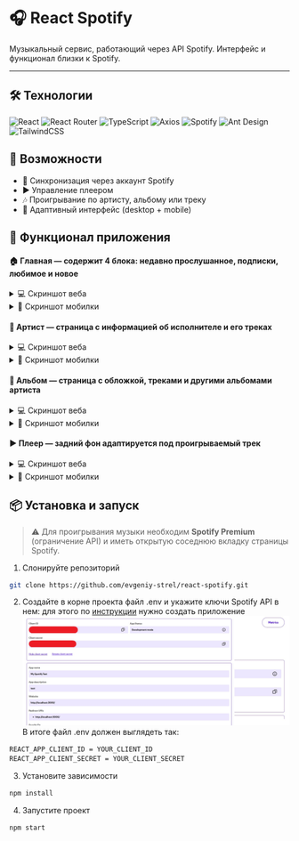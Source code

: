 # 🎧 React Spotify  

Музыкальный сервис, работающий через API Spotify. Интерфейс и функционал близки к Spotify.  

---

## 🛠 Технологии
![React](https://img.shields.io/badge/React-20232A?style=for-the-badge&logo=react&logoColor=61DAFB)
![React Router](https://img.shields.io/badge/React_Router-CA4245?style=for-the-badge&logo=react-router&logoColor=white)
![TypeScript](https://img.shields.io/badge/TypeScript-007ACC?style=for-the-badge&logo=typescript&logoColor=white)
![Axios](https://img.shields.io/badge/Axios-671ddf?style=for-the-badge&logo=axios&logoColor=white)
![Spotify](https://img.shields.io/badge/Spotify%20API-1ED760?style=for-the-badge&logo=spotify&logoColor=white)
![Ant Design](https://img.shields.io/badge/Ant%20Design-0170FE?style=for-the-badge&logo=antdesign&logoColor=white)
![TailwindCSS](https://img.shields.io/badge/Tailwind_CSS-38B2AC?style=for-the-badge&logo=tailwind-css&logoColor=white)

## 🚀 Возможности  
- 🔑 Синхронизация через аккаунт Spotify
- ▶️ Управление плеером
- 🎶 Проигрывание по артисту, альбому или треку
- 📱 Адаптивный интерфейс (desktop + mobile)

## 📂 Функционал приложения

#### 🏠 Главная — содержит 4 блока: недавно прослушанное, подписки, любимое и новое

<details>
  <summary>💻 Скриншот веба</summary>

  ![Главная (Web)](https://github.com/evgeniy-strel/react-spotify/blob/master/screens/web/main-page.jpg?raw=true)
</details>

<details>
  <summary>📱 Скриншот мобилки</summary>

  ![Главная (Mobile)](https://github.com/evgeniy-strel/react-spotify/blob/master/screens/mobile/main-page.jpg?raw=true)
</details>

#### 🎤 Артист — страница с информацией об исполнителе и его треках  

<details>
  <summary>💻 Скриншот веба</summary>

  ![Главная (Web)](https://github.com/evgeniy-strel/react-spotify/blob/master/screens/web/artist-page.jpg?raw=true)
</details>

<details>
  <summary>📱 Скриншот мобилки</summary>

  ![Главная (Mobile)](https://github.com/evgeniy-strel/react-spotify/blob/master/screens/mobile/artist-page.jpg?raw=true)
</details>

#### 📀 Альбом — страница с обложкой, треками и другими альбомами артиста

<details>
  <summary>💻 Скриншот веба</summary>

  ![Главная (Web)](https://github.com/evgeniy-strel/react-spotify/blob/master/screens/web/album-page.jpg?raw=true)
</details>

<details>
  <summary>📱 Скриншот мобилки</summary>

  ![Главная (Mobile)](https://github.com/evgeniy-strel/react-spotify/blob/master/screens/mobile/album-page.jpg?raw=true)
</details>

#### ▶️ Плеер — задний фон адаптируется под проигрываемый трек

<details>
  <summary>💻 Скриншот веба</summary>

  ![Плеер (Web)](https://github.com/evgeniy-strel/react-spotify/blob/master/screens/web/player-view.jpg?raw=true)
</details>

<details>
  <summary>📱 Скриншот мобилки</summary>

| ![Мобилка 1](https://github.com/evgeniy-strel/react-spotify/blob/master/screens/mobile/player-view.jpg?raw=true) | ![Мобилка 2](https://github.com/evgeniy-strel/react-spotify/blob/master/screens/mobile/player-view-2.jpg?raw=true) |
|:---:|:---:|

</details>

## 📦 Установка и запуск

> ⚠️ Для проигрывания музыки необходим **Spotify Premium** (ограничение API) и иметь открытую соседнюю вкладку страницы Spotify.


1) Слонируйте репозиторий
```bash
git clone https://github.com/evgeniy-strel/react-spotify.git
```

2) Создайте в корне проекта файл .env и укажите ключи Spotify API в нем: для этого по [инструкции](https://developer.spotify.com/documentation/web-api) нужно создать приложение
![Spotify App](https://github.com/evgeniy-strel/react-spotify/blob/master/screens/spotify-app-settings.jpg?raw=true)
В итоге файл .env должен выглядеть так:
```bash
REACT_APP_CLIENT_ID = YOUR_CLIENT_ID
REACT_APP_CLIENT_SECRET = YOUR_CLIENT_SECRET
```

3) Установите зависимости
```bash
npm install
```
4) Запустите проект
```bash
npm start
```

